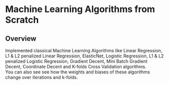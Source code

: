 # Machine Learning Algorithms from Scratch
## Overview
Implemented classical Machine Learning Algorithms like Linear Regression, L1 & L2 penalized Linear Regression, ElasticNet, Logistic Regression, L1 & L2 penalized Logistic Regression, Gradient Decent, Mini Batch Gradient Decent, Coordinate Decent and K-folds Cross Validation algorithms. <br>
You can also see see how the weights and biases of these algorithms change over iterations and k-folds.